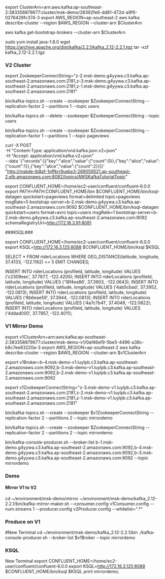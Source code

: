 export ClusterArn=arn:aws:kafka:ap-southeast-2:383358879677:cluster/msk-demo/28392fe6-dd81-472d-a9f6-0276428fc374-3
export AWS_REGION=ap-southeast-2
aws kafka describe-cluster --region $AWS_REGION --cluster-arn $ClusterArn


aws kafka get-bootstrap-brokers --cluster-arn $ClusterArn

sudo yum install java-1.8.0
wget https://archive.apache.org/dist/kafka/2.2.1/kafka_2.12-2.2.1.tgz
tar -xzf kafka_2.12-2.2.1.tgz


### V2 Cluster

export ZookeeperConnectString="z-2.msk-demo.g4yywa.c3.kafka.ap-southeast-2.amazonaws.com:2181,z-3.msk-demo.g4yywa.c3.kafka.ap-southeast-2.amazonaws.com:2181,z-1.msk-demo.g4yywa.c3.kafka.ap-southeast-2.amazonaws.com:2181"

bin/kafka-topics.sh --create --zookeeper $ZookeeperConnectString --replication-factor 2 --partitions 1 --topic users

bin/kafka-topics.sh --delete --zookeeper $ZookeeperConnectString --topic users

bin/kafka-topics.sh --create --zookeeper $ZookeeperConnectString --replication-factor 1 --partitions 1 --topic pageviews

curl -X POST \
     -H "Content-Type: application/vnd.kafka.json.v2+json" \
     -H "Accept: application/vnd.kafka.v2+json" \
     --data '{"records":[{"key":"alice","value":{"count":0}},{"key":"alice","value":{"count":1}},{"key":"alice","value":{"count":2}}]}' \
     "http://mskde-lb8a1-1qffkrr9uebx3-269059521.ap-southeast-2.elb.amazonaws.com:8082/topics/AWSKafkaTutorialTopic"


export CONFLUENT_HOME=/home/ec2-user/confluent/confluent-6.0.0
export PATH=$PATH:$CONFLUENT_HOME/bin
$CONFLUENT_HOME/bin/ksql-datagen quickstart=pageviews format=delimited topic=pageviews msgRate=5 bootstrap-server=b-2.msk-demo.g4yywa.c3.kafka.ap-southeast-2.amazonaws.com:9092
$CONFLUENT_HOME/bin/ksql-datagen quickstart=users format=avro topic=users msgRate=1 bootstrap-server=b-2.msk-demo.g4yywa.c3.kafka.ap-southeast-2.amazonaws.com:9092 schemaRegistryUrl=http://172.16.3.91:8081

###KSQL###

export CONFLUENT_HOME=/home/ec2-user/confluent/confluent-6.0.0
export KSQL=http://172.16.3.125:8088
$CONFLUENT_HOME/bin/ksql $KSQL

SELECT * FROM riderLocations
  WHERE GEO_DISTANCE(latitude, longitude, 37.4133, -122.1162) <= 5 EMIT CHANGES;

INSERT INTO riderLocations (profileId, latitude, longitude) VALUES ('c2309eec', 37.7877, -122.4205);
INSERT INTO riderLocations (profileId, latitude, longitude) VALUES ('18f4ea86', 37.3903, -122.0643);
INSERT INTO riderLocations (profileId, latitude, longitude) VALUES ('4ab5cbad', 37.3952, -122.0813);
INSERT INTO riderLocations (profileId, latitude, longitude) VALUES ('8b6eae59', 37.3944, -122.0813);
INSERT INTO riderLocations (profileId, latitude, longitude) VALUES ('4a7c7b41', 37.4049, -122.0822);
INSERT INTO riderLocations (profileId, latitude, longitude) VALUES ('4ddad000', 37.7857, -122.4011);


### V1 Mirror Demo

export v1ClusterArn=arn:aws:kafka:ap-southeast-2:383358879677:cluster/msk-demo-v1/0af46ef9-5be5-4496-a38c-b8c7ee83220a-3
export AWS_REGION=ap-southeast-2
aws kafka describe-cluster --region $AWS_REGION --cluster-arn $v1ClusterArn

export v1Broker=b-4.msk-demo-v1.luylpb.c3.kafka.ap-southeast-2.amazonaws.com:9092,b-3.msk-demo-v1.luylpb.c3.kafka.ap-southeast-2.amazonaws.com:9092,b-2.msk-demo-v1.luylpb.c3.kafka.ap-southeast-2.amazonaws.com:9092

export v1ZookeeperConnectString="z-3.msk-demo-v1.luylpb.c3.kafka.ap-southeast-2.amazonaws.com:2181,z-2.msk-demo-v1.luylpb.c3.kafka.ap-southeast-2.amazonaws.com:2181,z-1.msk-demo-v1.luylpb.c3.kafka.ap-southeast-2.amazonaws.com:2181"

bin/kafka-topics.sh --create --zookeeper $v1ZookeeperConnectString --replication-factor 2 --partitions 2 --topic mirrordemo

bin/kafka-topics.sh --create --zookeeper $ZookeeperConnectString --replication-factor 2 --partitions 2 --topic mirrordemo

bin/kafka-console-producer.sh --broker-list b-1.msk-demo.g4yywa.c3.kafka.ap-southeast-2.amazonaws.com:9092,b-4.msk-demo.g4yywa.c3.kafka.ap-southeast-2.amazonaws.com:9092,b-3.msk-demo.g4yywa.c3.kafka.ap-southeast-2.amazonaws.com:9092 --topic mirrordemo

### Demo
#### Mirror V1 to V2
cd ~/environment/msk-demo/mirror
~/environment/msk-demo/kafka_2.12-2.2.1/bin/kafka-mirror-maker.sh --consumer.config v1Consumer.config --num.streams 1 --producer.config v2Producer.config --whitelist=".*"

### Produce on V1
#New Terminal
cd ~/environment/msk-demo/kafka_2.12-2.2.1/bin
./kafka-console-producer.sh --broker-list $v1Broker --topic mirrordemo

### KSQL
New Terminal
export CONFLUENT_HOME=/home/ec2-user/confluent/confluent-6.0.0
export KSQL=http://172.16.3.125:8088
$CONFLUENT_HOME/bin/ksql $KSQL
print mirrordemo;